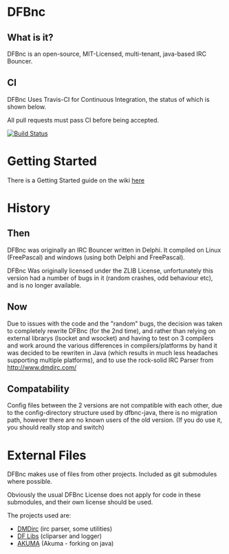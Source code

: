 # DFBnc ########################################################################

## What is it? #################################################################

DFBnc is an open-source, MIT-Licensed, multi-tenant, java-based IRC Bouncer.

## CI ##########################################################################

DFBnc Uses Travis-CI for Continuous Integration, the status of which is shown
below.

All pull requests must pass CI before being accepted.

[![Build Status](https://travis-ci.org/DFBnc/DFBnc.png?branch=master)](https://travis-ci.org/DFBnc/DFBnc)

# Getting Started ##############################################################

There is a Getting Started guide on the wiki [here](https://github.com/DFBnc/DFBnc/wiki/GettingStarted)

# History ######################################################################

## Then ########################################################################

DFBnc was originally an IRC Bouncer written in Delphi. It compiled on Linux
(FreePascal) and windows (using both Delphi and FreePascal).

DFBnc Was originally licensed under the ZLIB License, unfortunately this version
had a number of bugs in it (random crashes, odd behaviour etc), and is no longer
available.

## Now #########################################################################

Due to issues with the code and the "random" bugs, the decision was taken to
completely rewrite DFBnc (for the 2nd time), and rather than relying on external
librarys (lsocket and wsocket) and having to test on 3 compilers and work
around the various differences in compilers/platforms by hand it was decided to
be rewriten in Java (which results in much less headaches supporting multiple
platforms), and to use the rock-solid IRC Parser from http://www.dmdirc.com/

## Compatability ###############################################################

Config files between the 2 versions are not compatible with each other, due to
the config-directory structure used by dfbnc-java, there is no migration path,
however there are no known users of the old version. (If you do use it, you
should really stop and switch)

# External Files ###############################################################

DFBnc makes use of files from other projects. Included as git submodules where
possible.

Obviously the usual DFBnc License does not apply for code in these submodules,
and their own license should be used.

The projects used are:

  * [DMDirc](http://dmdirc.com/) (irc parser, some utilities)
  * [DF Libs](http://code.google.com/p/dflibs/) (cliparser and logger)
  * [AKUMA](http://akuma.kohsuke.org/) (Akuma - forking on java)
